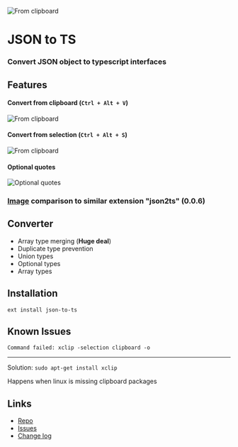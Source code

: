 ![From clipboard](https://image.ibb.co/fTb60k/icon.png)

# JSON to TS 

### Convert JSON object to typescript interfaces

## Features

#### Convert from clipboard (`Ctrl + Alt + V`)
![From clipboard](https://s22.postimg.org/8yt8bf6ld/from_clipboard_crop.gif)

#### Convert from selection (`Ctrl + Alt + S`)
![From clipboard](https://s22.postimg.org/hicm96ext/from_selection-crop.gif)

#### Optional quotes
![Optional quotes](https://s22.postimg.org/rgxkvnodd/optional-quotes_crop.gif)

### [Image](https://ibb.co/fwnoYF) comparison to similar extension "json2ts" (0.0.6) 

## Converter
- Array type merging (**Huge deal**)
- Duplicate type prevention
- Union types
- Optional types
- Array types

## Installation
```
ext install json-to-ts
```

## Known Issues
`Command failed: xclip -selection clipboard -o`

---
Solution: `sudo apt-get install xclip`

Happens when linux is missing clipboard packages

## Links
- [Repo](https://github.com/MariusAlch/vscode-json-to-ts)
- [Issues](https://github.com/MariusAlch/vscode-json-to-ts/issues)
- [Change log](https://github.com/MariusAlch/vscode-json-to-ts/blob/master/CHANGELOG.md)
